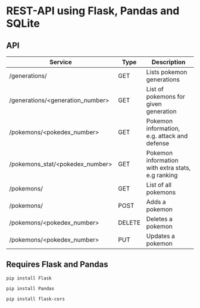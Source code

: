 # REST-API using Flask, Pandas and SQLite

## API

|Service                          |Type  |Description                                             |
|---------------------------------|------|--------------------------------------------------------
|/generations/                    |GET   |Lists pokemon generations                               |
|/generations/<generation_number> |GET   |List of pokemons for given generation                   |
|/pokemons/<pokedex_number>       |GET   |Pokemon information, e.g. attack and defense            |
|/pokemons_stat/<pokedex_number>  |GET   |Pokemon information with extra stats, e.g ranking       |
|/pokemons/                       |GET   |List of all pokemons                                    |
|/pokemons/                       |POST  |Adds a pokemon                                          |
|/pokemons/<pokedex_number>       |DELETE|Deletes a pokemon                                       |
|/pokemons/<pokedex_number>       |PUT   |Updates a pokemon                                       |

## Requires Flask and Pandas
`pip install Flask`

`pip install Pandas`

`pip install flask-cors`